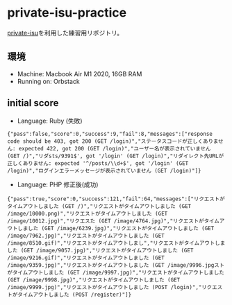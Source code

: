 # private-isu-practice
[private-isu](https://github.com/catatsuy/private-isu)を利用した練習用リポジトリ。

## 環境
* Machine: Macbook Air M1 2020, 16GB RAM
* Running on: Orbstack


## initial score
* Language: Ruby
  (失敗)
```
{"pass":false,"score":0,"success":9,"fail":8,"messages":["response code should be 403, got 200 (GET /login)","ステータスコードが正しくありません: expected 422, got 200 (GET /login)","ユーザー名が表示されていません (GET /)","リダsts/9391$', got '/login' (GET /login)","リダイレクト先URLが正しくありません: expected '^/posts/\\d+$', got '/login' (GET /login)","ログインエラーメッセージが表示されていません (GET /login)"]}
```

* Language: PHP
修正後(成功)
```
{"pass":true,"score":0,"success":121,"fail":64,"messages":["リクエストがタイムアウトしました (GET /)","リクエストがタイムアウトしました (GET /image/10000.png)","リクエストがタイムアウトしました (GET /image/10012.jpg)","リクエスた (GET /image/4764.jpg)","リクエストがタイムアウトしました (GET /image/6239.jpg)","リクエストがタイムアウトしました (GET /image/7962.jpg)","リクエストがタイムアウトしました (GET /image/8510.gif)","リクエストがタイムアウトしまし","リクエストがタイムアウトしました (GET /image/9057.jpg)","リクエストがタイムアウトしました (GET /image/9216.gif)","リクエストがタイムアウトしました (GET /image/9359.jpg)","リクエストがタイムアウトしました (GET /image/9996.jpgストがタイムアウトしました (GET /image/9997.jpg)","リクエストがタイムアウトしました (GET /image/9998.jpg)","リクエストがタイムアウトしました (GET /image/9999.jpg)","リクエストがタイムアウトしました (POST /login)","リクエストがタイムアウトしました (POST /register)"]}
```
